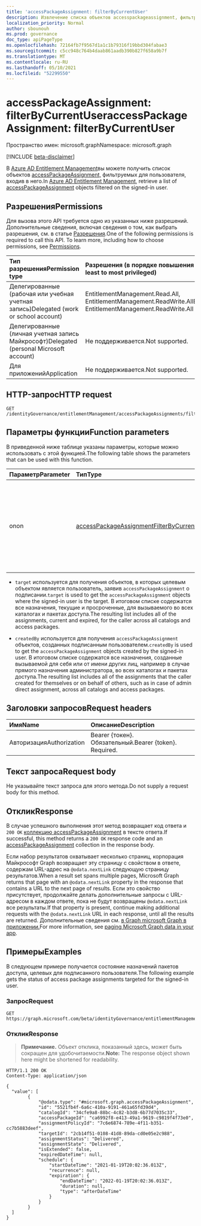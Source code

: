 ```yaml
---
title: 'accessPackageAssignment: filterByCurrentUser'
description: Извлечение списка объектов accesspackageassignment, фильтруемых на входе пользователя.
localization_priority: Normal
author: sbounouh
ms.prod: governance
doc_type: apiPageType
ms.openlocfilehash: 72164fb7f9567d1a1c1b79316f19bbd304fabae3
ms.sourcegitcommit: c5cc948c764b4daab861aadb390b827f658a9b7f
ms.translationtype: MT
ms.contentlocale: ru-RU
ms.lasthandoff: 05/10/2021
ms.locfileid: "52299550"
---
```

# <a name="accesspackageassignment-filterbycurrentuser"></a><span data-ttu-id="ede95-103">accessPackageAssignment: filterByCurrentUser</span><span class="sxs-lookup"><span data-stu-id="ede95-103">accessPackageAssignment: filterByCurrentUser</span></span>
<span data-ttu-id="ede95-104">Пространство имен: microsoft.graph</span><span class="sxs-lookup"><span data-stu-id="ede95-104">Namespace: microsoft.graph</span></span>

[!INCLUDE [beta-disclaimer](../../includes/beta-disclaimer.md)]

<span data-ttu-id="ede95-105">В [Azure AD Entitlement Management](../resources/entitlementmanagement-root.md)вы можете получить список объектов [accessPackageAssignment,](../resources/accesspackageassignment.md) фильтруемых для пользователя, входив в него.</span><span class="sxs-lookup"><span data-stu-id="ede95-105">In [Azure AD Entitlement Management](../resources/entitlementmanagement-root.md), retrieve a list of [accessPackageAssignment](../resources/accesspackageassignment.md) objects filtered on the signed-in user.</span></span>

## <a name="permissions"></a><span data-ttu-id="ede95-106">Разрешения</span><span class="sxs-lookup"><span data-stu-id="ede95-106">Permissions</span></span>
<span data-ttu-id="ede95-p101">Для вызова этого API требуется одно из указанных ниже разрешений. Дополнительные сведения, включая сведения о том, как выбрать разрешения, см. в статье [Разрешения](/graph/permissions-reference).</span><span class="sxs-lookup"><span data-stu-id="ede95-p101">One of the following permissions is required to call this API. To learn more, including how to choose permissions, see [Permissions](/graph/permissions-reference).</span></span>

|<span data-ttu-id="ede95-109">Тип разрешения</span><span class="sxs-lookup"><span data-stu-id="ede95-109">Permission type</span></span>|<span data-ttu-id="ede95-110">Разрешения (в порядке повышения привилегий)</span><span class="sxs-lookup"><span data-stu-id="ede95-110">Permissions (from least to most privileged)</span></span>|
|:---|:---|
|<span data-ttu-id="ede95-111">Делегированные (рабочая или учебная учетная запись)</span><span class="sxs-lookup"><span data-stu-id="ede95-111">Delegated (work or school account)</span></span>|<span data-ttu-id="ede95-112">EntitlementManagement.Read.All, EntitlementManagement.ReadWrite.All</span><span class="sxs-lookup"><span data-stu-id="ede95-112">EntitlementManagement.Read.All, EntitlementManagement.ReadWrite.All</span></span>|
|<span data-ttu-id="ede95-113">Делегированные (личная учетная запись Майкрософт)</span><span class="sxs-lookup"><span data-stu-id="ede95-113">Delegated (personal Microsoft account)</span></span>|<span data-ttu-id="ede95-114">Не поддерживается.</span><span class="sxs-lookup"><span data-stu-id="ede95-114">Not supported.</span></span>|
|<span data-ttu-id="ede95-115">Для приложений</span><span class="sxs-lookup"><span data-stu-id="ede95-115">Application</span></span>|<span data-ttu-id="ede95-116">Не поддерживается.</span><span class="sxs-lookup"><span data-stu-id="ede95-116">Not supported.</span></span>|

## <a name="http-request"></a><span data-ttu-id="ede95-117">HTTP-запрос</span><span class="sxs-lookup"><span data-stu-id="ede95-117">HTTP request</span></span>

<!-- {
  "blockType": "ignored"
}
-->
``` http
GET /identityGovernance/entitlementManagement/accessPackageAssignments/filterByCurrentUser
```

## <a name="function-parameters"></a><span data-ttu-id="ede95-118">Параметры функции</span><span class="sxs-lookup"><span data-stu-id="ede95-118">Function parameters</span></span>
<span data-ttu-id="ede95-119">В приведенной ниже таблице указаны параметры, которые можно использовать с этой функцией.</span><span class="sxs-lookup"><span data-stu-id="ede95-119">The following table shows the parameters that can be used with this function.</span></span>

|<span data-ttu-id="ede95-120">Параметр</span><span class="sxs-lookup"><span data-stu-id="ede95-120">Parameter</span></span>|<span data-ttu-id="ede95-121">Тип</span><span class="sxs-lookup"><span data-stu-id="ede95-121">Type</span></span>|<span data-ttu-id="ede95-122">Описание</span><span class="sxs-lookup"><span data-stu-id="ede95-122">Description</span></span>|
|:---|:---|:---|
|<span data-ttu-id="ede95-123">on</span><span class="sxs-lookup"><span data-stu-id="ede95-123">on</span></span>|[<span data-ttu-id="ede95-124">accessPackageAssignmentFilterByCurrentUserOptions</span><span class="sxs-lookup"><span data-stu-id="ede95-124">accessPackageAssignmentFilterByCurrentUserOptions</span></span>](../resources/accesspackageassignment-accesspackageassignmentfilterbycurrentuseroptions.md)|<span data-ttu-id="ede95-125">Список текущих пользовательских параметров, которые можно использовать для фильтрации в списке назначений пакетов доступа.</span><span class="sxs-lookup"><span data-stu-id="ede95-125">The list of current user options that can be used to filter on the access package assignments list.</span></span>|

- <span data-ttu-id="ede95-126">`target` используется для получения объектов, в которых целевым объектом является пользователь, заявив `accessPackageAssignment` о подписании.</span><span class="sxs-lookup"><span data-stu-id="ede95-126">`target` is used to get the `accessPackageAssignment` objects where the signed-in user is the target.</span></span> <span data-ttu-id="ede95-127">В итоговом списке содержатся все назначения, текущие и просроченные, для вызываемого во всех каталогах и пакетах доступа.</span><span class="sxs-lookup"><span data-stu-id="ede95-127">The resulting list includes all of the assignments, current and expired, for the caller across all catalogs and access packages.</span></span>

- <span data-ttu-id="ede95-128">`createdBy` используется для получения `accessPackageAssignment` объектов, созданных подписанным пользователем.</span><span class="sxs-lookup"><span data-stu-id="ede95-128">`createdBy` is used to get the `accessPackageAssignment` objects created by the signed-in user.</span></span> <span data-ttu-id="ede95-129">В итоговом списке содержатся все назначения, созданные вызываемой для себя или от имени других лиц, например в случае прямого назначения администратора, во всех каталогах и пакетах доступа.</span><span class="sxs-lookup"><span data-stu-id="ede95-129">The resulting list includes all of the assignments that the caller created for themselves or on behalf of others, such as in case of admin direct assignment, across all catalogs and access packages.</span></span>

## <a name="request-headers"></a><span data-ttu-id="ede95-130">Заголовки запросов</span><span class="sxs-lookup"><span data-stu-id="ede95-130">Request headers</span></span>
|<span data-ttu-id="ede95-131">Имя</span><span class="sxs-lookup"><span data-stu-id="ede95-131">Name</span></span>|<span data-ttu-id="ede95-132">Описание</span><span class="sxs-lookup"><span data-stu-id="ede95-132">Description</span></span>|
|:---|:---|
|<span data-ttu-id="ede95-133">Авторизация</span><span class="sxs-lookup"><span data-stu-id="ede95-133">Authorization</span></span>|<span data-ttu-id="ede95-p104">Bearer {токен}. Обязательный.</span><span class="sxs-lookup"><span data-stu-id="ede95-p104">Bearer {token}. Required.</span></span>|

## <a name="request-body"></a><span data-ttu-id="ede95-136">Текст запроса</span><span class="sxs-lookup"><span data-stu-id="ede95-136">Request body</span></span>
<span data-ttu-id="ede95-137">Не указывайте текст запроса для этого метода.</span><span class="sxs-lookup"><span data-stu-id="ede95-137">Do not supply a request body for this method.</span></span>

## <a name="response"></a><span data-ttu-id="ede95-138">Отклик</span><span class="sxs-lookup"><span data-stu-id="ede95-138">Response</span></span>

<span data-ttu-id="ede95-139">В случае успешного выполнения этот метод возвращает код ответа и `200 OK` [коллекцию accessPackageAssignment](../resources/accesspackageassignment.md) в тексте ответа.</span><span class="sxs-lookup"><span data-stu-id="ede95-139">If successful, this method returns a `200 OK` response code and an [accessPackageAssignment](../resources/accesspackageassignment.md) collection in the response body.</span></span>

<span data-ttu-id="ede95-140">Если набор результатов охватывает несколько страниц, корпорация Майкрософт Graph возвращает эту страницу с свойством в ответе, содержам URL-адрес на `@odata.nextLink` следующую страницу результатов.</span><span class="sxs-lookup"><span data-stu-id="ede95-140">When a result set spans multiple pages, Microsoft Graph returns that page with an `@odata.nextLink` property in the response that contains a URL to the next page of results.</span></span> <span data-ttu-id="ede95-141">Если это свойство присутствует, продолжайте делать дополнительные запросы с URL-адресом в каждом ответе, пока не будут возвращены `@odata.nextLink` все результаты.</span><span class="sxs-lookup"><span data-stu-id="ede95-141">If that property is present, continue making additional requests with the `@odata.nextLink` URL in each response, until all the results are returned.</span></span> <span data-ttu-id="ede95-142">Дополнительные сведения см. [в Graph microsoft Graph в приложении.](/graph/paging.md)</span><span class="sxs-lookup"><span data-stu-id="ede95-142">For more information, see [paging Microsoft Graph data in your app](/graph/paging.md).</span></span>

## <a name="examples"></a><span data-ttu-id="ede95-143">Примеры</span><span class="sxs-lookup"><span data-stu-id="ede95-143">Examples</span></span>

<span data-ttu-id="ede95-144">В следующем примере получается состояние назначений пакетов доступа, целевых для подписанного пользователя.</span><span class="sxs-lookup"><span data-stu-id="ede95-144">The following example gets the status of access package assignments targeted for the signed-in user.</span></span>

### <a name="request"></a><span data-ttu-id="ede95-145">Запрос</span><span class="sxs-lookup"><span data-stu-id="ede95-145">Request</span></span>
<!-- {
  "blockType": "request",
  "name": "accesspackageassignment_filterbycurrentuser"
}
-->
``` http
GET https://graph.microsoft.com/beta/identityGovernance/entitlementManagement/accessPackageAssignments/filterByCurrentUser(on='target')
```


### <a name="response"></a><span data-ttu-id="ede95-146">Отклик</span><span class="sxs-lookup"><span data-stu-id="ede95-146">Response</span></span>
> <span data-ttu-id="ede95-147">**Примечание.** Объект отклика, показанный здесь, может быть сокращен для удобочитаемости.</span><span class="sxs-lookup"><span data-stu-id="ede95-147">**Note:** The response object shown here might be shortened for readability.</span></span>
<!-- {
  "blockType": "response",
  "truncated": true,
  "@odata.type": "Collection(microsoft.graph.accessPackageAssignment)"
}
-->
``` http
HTTP/1.1 200 OK
Content-Type: application/json

{
  "value": [
        {
            "@odata.type": "#microsoft.graph.accessPackageAssignment",
            "id": "5521fb4f-6a6c-410a-9191-461a65fd39d4",
            "catalogId": "34cfe9a8-88bc-4c82-b3d8-6b77d7035c33",
            "accessPackageId": "ca6992f8-e413-49a1-9619-c9819f4f73e0",
            "assignmentPolicyId": "7c6e6874-789e-4f11-b351-cc7b5883deef",
            "targetId": "2cb14f51-0108-41d8-89da-cd0e05e2c988",
            "assignmentStatus": "Delivered",
            "assignmentState": "Delivered",
            "isExtended": false,
            "expiredDateTime": null,
            "schedule": {
                "startDateTime": "2021-01-19T20:02:36.013Z",
                "recurrence": null,
                "expiration": {
                    "endDateTime": "2022-01-19T20:02:36.013Z",
                    "duration": null,
                    "type": "afterDateTime"
                }
            }
        }
  ]
}

```

